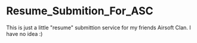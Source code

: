 # Resume_Submition_For_ASC
This is just a little "resume" submittion service for my friends Airsoft Clan. I have no idea :)
